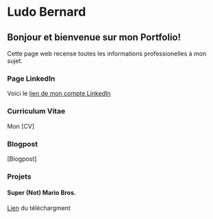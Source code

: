 # Ludo Bernard
## Bonjour et bienvenue sur mon Portfolio!
Cette page web recense toutes les informations professionelles à mon sujet.

### Page LinkedIn

Voici le [lien de mon compte LinkedIn](https://www.linkedin.com/in/ludo-bernard-77537220b/)

### Curriculum Vitae

Mon [CV]

### Blogpost

[Blogpost]

### Projets

#### Super (Not) Mario Bros.

[Lien](https://github.com/LudoBernard/Super-Not-Mario-Bros./releases/tag/v1.0) du téléchargment
